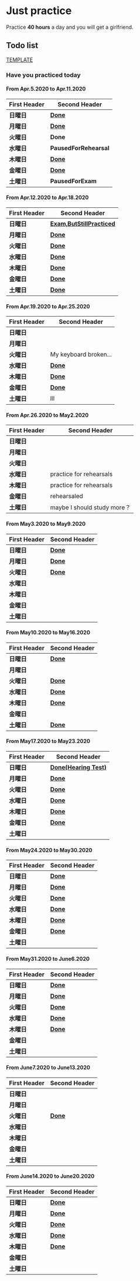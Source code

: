 # Just practice

Practice __40 hours__ a day and you will get a girlfriend.

## Todo list

[TEMPLATE](src/templates/DailyReport.md)

### Have you practiced today

<!--StartOfPunch-->

#### From Apr.5.2020 to Apr.11.2020

First Header | Second Header
------------ | -------------
__日曜日__ | __[Done](/src/record/Apr5.2020.md)__
__月曜日__ | __[Done](/src/record/Apr6.2020.md)__
__火曜日__ | __Done__
__水曜日__ | __PausedForRehearsal__
__木曜日__ | __[Done](/src/record/Apr9.2020.md)__
__金曜日__ | __[Done](/src/record/Apr10.2020.md)__
__土曜日__ | __PausedForExam__
  
#### From Apr.12.2020 to Apr.18.2020

First Header | Second Header
------------ | -------------
__日曜日__ | __[Exam,ButStillPracticed](/src/record/Apr12.2020.md)__
__月曜日__ | __[Done](/src/record/Apr13.2020.md)__
__火曜日__ | __[Done](/src/record/Apr14.2020.md)__
__水曜日__ | __[Done](/src/record/Apr15.2020.md)__
__木曜日__ | __[Done](/src/record/Apr16.2020.md)__
__金曜日__ | __[Done](/src/record/Apr17.2020.md)__
__土曜日__ | __[Done](/src/record/Apr18.2020.md)__

#### From Apr.19.2020 to Apr.25.2020

First Header | Second Header
------------ | -------------
__日曜日__ |
__月曜日__ |
__火曜日__ |  My keyboard broken...
__水曜日__ | __[Done](/src/record/Apr18.2020.md)__
__木曜日__ | __[Done](/src/record/Apr18.2020.md)__
__金曜日__ | __[Done](/src/record/Apr18.2020.md)__
__土曜日__ | lll

#### From Apr.26.2020 to May2.2020

First Header | Second Header
------------ | -------------
__日曜日__ |
__月曜日__ |
__火曜日__ |
__水曜日__ | practice for rehearsals
__木曜日__ | practice for rehearsals
__金曜日__ | rehearsaled
__土曜日__ | maybe I should study more？

#### From May3.2020 to May9.2020

First Header | Second Header
------------ | -------------
__日曜日__ | __[Done](/src/record/May.6.2020.md)__
__月曜日__ | __[Done](/src/record/May.6.2020.md)__
__火曜日__ | __[Done](/src/record/May.6.2020.md)__
__水曜日__ |
__木曜日__ |
__金曜日__ |
__土曜日__ |

#### From May10.2020 to May16.2020

First Header | Second Header
------------ | -------------
__日曜日__ | __[Done](/src/record/May10.2020.md)__
__月曜日__ |
__火曜日__ | __[Done](/src/record/May12.2020.md)__
__水曜日__ | __[Done](/src/record/May13.2020.md)__
__木曜日__ | __[Done](/src/record/May14.2020.md)__
__金曜日__ |
__土曜日__ | __[Done](/src/records/May16.2020.md)__

#### From May17.2020 to May23.2020

First Header | Second Header
------------ | -------------
__日曜日__ | __[Done(Hearing Test)](/src/records/May17.2020.md)__
__月曜日__ | __[Done](/src/records/May18.2020.md)__
__火曜日__ | __[Done](/src/records/May19.2020.md)__
__水曜日__ | __[Done](/src/records/May20.2020.md)__
__木曜日__ | __[Done](/src/records/May21.2020.md)__
__金曜日__ | __[Done](/src/records/May22.2020.md)__
__土曜日__ |

#### From May24.2020 to May30.2020

First Header | Second Header
------------ | -------------
__日曜日__ | __[Done](/src/records/May24.2020.md)__
__月曜日__ | __[Done](/src/records/May25.2020.md)__
__火曜日__ | __[Done](/src/records/May26.2020.md)__
__水曜日__ | __[Done](/src/records/May27.2020.md)__
__木曜日__ | __[Done](/src/records/May28.2020.md)__
__金曜日__ | __[Done](/src/records/May29.2020.md)__
__土曜日__ |

#### From May31.2020 to June6.2020

First Header | Second Header
------------ | -------------
__日曜日__ | __[Done](/src/records/May31.2020.md)__
__月曜日__ | __[Done](/src/records/June1.2020.md)__
__火曜日__ | __[Done](/src/records/June2.2020.md)__
__水曜日__ | __[Done](/src/records/June3.2020.md)__
__木曜日__ | __[Done](/src/records/June4.2020.md)__
__金曜日__ |
__土曜日__ |

#### From June7.2020 to June13.2020

First Header | Second Header
------------ | -------------
__日曜日__ |
__月曜日__ |
__火曜日__ | __[Done](/src/records/June9.2020.md)__
__水曜日__ |
__木曜日__ |
__金曜日__ |
__土曜日__ |

#### From June14.2020 to June20.2020

First Header | Second Header
------------ | -------------
__日曜日__ | __[Done](/src/records/June14.2020.md)__
__月曜日__ | __[Done](/src/records/June15.2020.md)__
__火曜日__ | __[Done](/src/records/June16.2020.md)__
__水曜日__ | __[Done](/src/records/June17.2020.md)__
__木曜日__ | __[Done](/src/records/June18.2020.md)__
__金曜日__ |
__土曜日__ |
